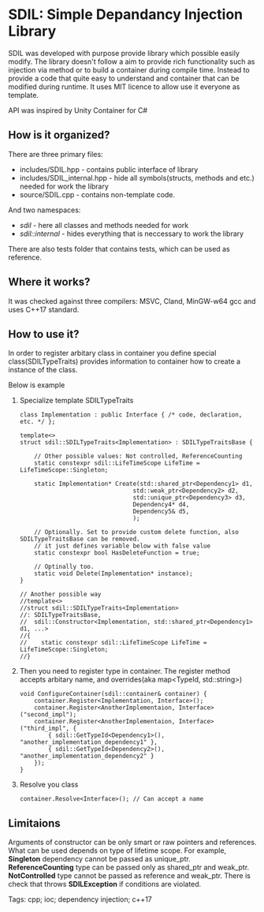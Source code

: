 SDIL: Simple Depandancy Injection Library
=========================================

SDIL was developed with purpose provide library which possible easily modify. The library doesn't follow a aim to provide rich functionality such as injection via method or to build a container during compile time. Instead to provide a code that quite easy to understand and container that can be modified during runtime. It uses MIT licence to allow use it everyone as template.

API was inspired by Unity Container for C#

How is it organized?
--------------------
There are three primary files:
* includes/SDIL.hpp - contains public interface of library
* includes/SDIL_internal.hpp - hide all symbols(structs, methods and etc.) needed for work the library
* source/SDIL.cpp - contains non-template code.

And two namespaces:
* *sdil* - here all classes and methods needed for work
* *sdil::internal* - hides everything that is neccessary to work the library

There are also tests folder that contains tests, which can be used as reference.

Where it works?
---------------
It was checked against three compilers: MSVC, Cland, MinGW-w64 gcc and uses C++17 standard.

How to use it?
---------------
In order to register arbitary class in container you define special class(SDILTypeTraits) provides information to container how to create a instance of the class.

Below is example

1. Specialize template SDILTypeTraits
    ```
    class Implementation : public Interface { /* code, declaration, etc. */ };

    template<>
    struct sdil::SDILTypeTraits<Implementation> : SDILTypeTraitsBase {

        // Other possible values: Not controlled, ReferenceCounting
        static constexpr sdil::LifeTimeScope LifeTime = LifeTimeScope::Singleton;
        
        static Implementation* Create(std::shared_ptr<Dependency1> d1, 
                                    std::weak_ptr<Dependency2> d2,
                                    std::unique_ptr<Dependency3> d3,
                                    Dependency4* d4,
                                    Dependency5& d5,
                                    );

        // Optionally. Set to provide custom delete function, also SDILTypeTraitsBase can be removed.
        // it just defines variable below with false value
        static constexpr bool HasDeleteFunction = true;

        // Optinally too.
        static void Delete(Implementation* instance);
    }

    // Another possible way
    //template<>
    //struct sdil::SDILTypeTraits<Implementation> 
    //: SDILTypeTraitsBase, 
    //  sdil::Constructor<Implementation, std::shared_ptr<Dependency1> d1, ...>
    //{
    //    static constexpr sdil::LifeTimeScope LifeTime = LifeTimeScope::Singleton;
    //}

    ```

2. Then you need to register type in container. The register method accepts arbitary name, and overrides(aka map<TypeId, std::string>)

    ```
    void ConfigureContainer(sdil::container& container) {
        container.Register<Implementation, Interface>();
        container.Register<AnotherImplementaion, Interface>("second_impl");
        container.Register<AnotherImplementaion, Interface>("third_impl", {
            { sdil::GetTypeId<Dependency1>(), "another_implementation_dependency1" },
            { sdil::GetTypeId<Dependency2>(), "another_implementation_dependency2" }
        });
    }
    ```
3. Resolve you class
    ```
    container.Resolve<Interface>(); // Can accept a name
    ```

Limitaions
----------
Arguments of constructor can be only smart or raw pointers and references. What can be used depends on type of lifetime scope. For example, **Singleton** dependency cannot be passed as unique_ptr. **ReferenceCounting** type can be passed only as shared_ptr and weak_ptr. **NotControlled** type cannot be passed as reference and weak_ptr. There is check that throws **SDILException** if conditions are violated.

Tags: cpp; ioc; dependency injection; c++17